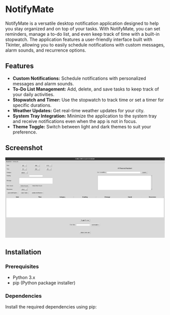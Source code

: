 # NotifyMate

NotifyMate is a versatile desktop notification application designed to help you stay organized and on top of your tasks. With NotifyMate, you can set reminders, manage a to-do list, and even keep track of time with a built-in stopwatch. The application features a user-friendly interface built with Tkinter, allowing you to easily schedule notifications with custom messages, alarm sounds, and recurrence options.

## Features

- **Custom Notifications:** Schedule notifications with personalized messages and alarm sounds.
- **To-Do List Management:** Add, delete, and save tasks to keep track of your daily activities.
- **Stopwatch and Timer:** Use the stopwatch to track time or set a timer for specific durations.
- **Weather Updates:** Get real-time weather updates for your city.
- **System Tray Integration:** Minimize the application to the system tray and receive notifications even when the app is not in focus.
- **Theme Toggle:** Switch between light and dark themes to suit your preference.

## Screenshot

![NotifyMate Screenshot](assets/Screenshot%20from%202024-11-16%2019-32-18.png)

## Installation

### Prerequisites

- Python 3.x
- pip (Python package installer)

### Dependencies

Install the required dependencies using pip:
